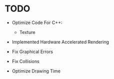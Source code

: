 # TODO

* Optimize Code For C++:
  * Texture

* Implemented Hardware Accelerated Rendering

* Fix Graphical Errors

* Fix Collisions

* Optimize Drawing Time
